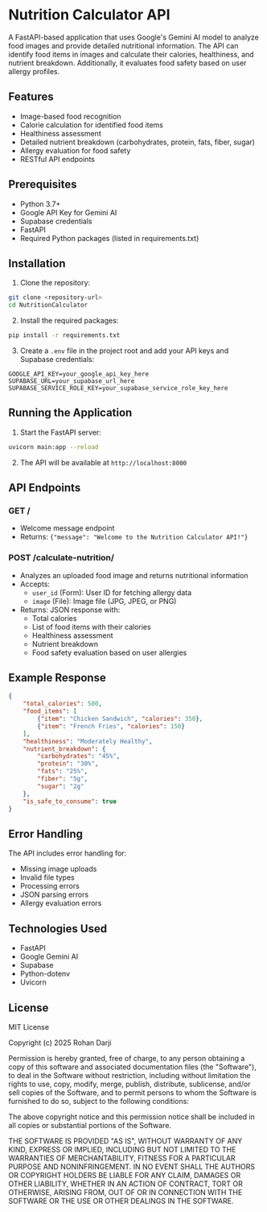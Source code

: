 # Nutrition Calculator API

A FastAPI-based application that uses Google's Gemini AI model to analyze food images and provide detailed nutritional information. The API can identify food items in images and calculate their calories, healthiness, and nutrient breakdown. Additionally, it evaluates food safety based on user allergy profiles.

## Features

- Image-based food recognition
- Calorie calculation for identified food items
- Healthiness assessment
- Detailed nutrient breakdown (carbohydrates, protein, fats, fiber, sugar)
- Allergy evaluation for food safety
- RESTful API endpoints

## Prerequisites

- Python 3.7+
- Google API Key for Gemini AI
- Supabase credentials
- FastAPI
- Required Python packages (listed in requirements.txt)

## Installation

1. Clone the repository:
```bash
git clone <repository-url>
cd NutritionCalculator
```

2. Install the required packages:
```bash
pip install -r requirements.txt
```

3. Create a `.env` file in the project root and add your API keys and Supabase credentials:
```
GOOGLE_API_KEY=your_google_api_key_here
SUPABASE_URL=your_supabase_url_here
SUPABASE_SERVICE_ROLE_KEY=your_supabase_service_role_key_here
```

## Running the Application

1. Start the FastAPI server:
```bash
uvicorn main:app --reload
```

2. The API will be available at `http://localhost:8000`

## API Endpoints

### GET /
- Welcome message endpoint
- Returns: `{"message": "Welcome to the Nutrition Calculator API!"}`

### POST /calculate-nutrition/
- Analyzes an uploaded food image and returns nutritional information
- Accepts:
  - `user_id` (Form): User ID for fetching allergy data
  - `image` (File): Image file (JPG, JPEG, or PNG)
- Returns: JSON response with:
  - Total calories
  - List of food items with their calories
  - Healthiness assessment
  - Nutrient breakdown
  - Food safety evaluation based on user allergies

## Example Response

```json
{
    "total_calories": 500,
    "food_items": [
        {"item": "Chicken Sandwich", "calories": 350},
        {"item": "French Fries", "calories": 150}
    ],
    "healthiness": "Moderately Healthy",
    "nutrient_breakdown": {
        "carbohydrates": "45%",
        "protein": "30%",
        "fats": "25%",
        "fiber": "5g",
        "sugar": "2g"
    },
    "is_safe_to_consume": true
}
```

## Error Handling

The API includes error handling for:
- Missing image uploads
- Invalid file types
- Processing errors
- JSON parsing errors
- Allergy evaluation errors

## Technologies Used

- FastAPI
- Google Gemini AI
- Supabase
- Python-dotenv
- Uvicorn

## License

MIT License

Copyright (c) 2025 Rohan Darji

Permission is hereby granted, free of charge, to any person obtaining a copy
of this software and associated documentation files (the "Software"), to deal
in the Software without restriction, including without limitation the rights
to use, copy, modify, merge, publish, distribute, sublicense, and/or sell
copies of the Software, and to permit persons to whom the Software is
furnished to do so, subject to the following conditions:

The above copyright notice and this permission notice shall be included in all
copies or substantial portions of the Software.

THE SOFTWARE IS PROVIDED "AS IS", WITHOUT WARRANTY OF ANY KIND, EXPRESS OR
IMPLIED, INCLUDING BUT NOT LIMITED TO THE WARRANTIES OF MERCHANTABILITY,
FITNESS FOR A PARTICULAR PURPOSE AND NONINFRINGEMENT. IN NO EVENT SHALL THE
AUTHORS OR COPYRIGHT HOLDERS BE LIABLE FOR ANY CLAIM, DAMAGES OR OTHER
LIABILITY, WHETHER IN AN ACTION OF CONTRACT, TORT OR OTHERWISE, ARISING FROM,
OUT OF OR IN CONNECTION WITH THE SOFTWARE OR THE USE OR OTHER DEALINGS IN THE
SOFTWARE.
